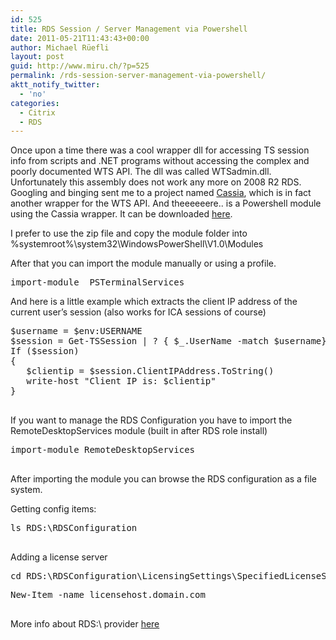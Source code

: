 ```yaml
---
id: 525
title: RDS Session / Server Management via Powershell
date: 2011-05-21T11:43:43+00:00
author: Michael Rüefli
layout: post
guid: http://www.miru.ch/?p=525
permalink: /rds-session-server-management-via-powershell/
aktt_notify_twitter:
  - 'no'
categories:
  - Citrix
  - RDS
---
```

Once upon a time there was a cool wrapper dll for accessing TS session info from scripts and .NET programs without accessing the complex and poorly documented WTS API. The dll was called WTSadmin.dll. Unfortunately this assembly does not work any more on 2008 R2 RDS. Googling and binging sent me to a project named <a href="http://code.google.com/p/cassia/" target="_blank">Cassia</a>, which is in fact another wrapper for the WTS API. And theeeeeere.. is a Powershell module using the Cassia wrapper. It can be downloaded <a href="http://archive.msdn.microsoft.com/PSTerminalServices" target="_blank">here</a>.

I prefer to use the zip file and copy the module folder into %systemroot%\system32\WindowsPowerShell\V1.0\Modules

After that you can import the module manually or using a profile.

<pre>import-module  PSTerminalServices</pre>

And here is a little example which extracts the client IP address of the current user&#8217;s session (also works for ICA sessions of course)

<pre>$username = $env:USERNAME
$session = Get-TSSession | ? { $_.UserName -match $username} | select *
If ($session)
{
   $clientip = $session.ClientIPAddress.ToString()
   write-host "Client IP is: $clientip"
}

</pre>

If you want to manage the RDS Configuration you have to import the RemoteDesktopServices module (built in after RDS role install)

<pre>import-module RemoteDesktopServices

</pre>

After importing the module you can browse the RDS configuration as a file system.

Getting config items:

<pre>ls RDS:\RDSConfiguration

</pre>

Adding a license server

<pre>cd RDS:\RDSConfiguration\LicensingSettings\SpecifiedLicenseServers</pre>

<pre>New-Item -name licensehost.domain.com

</pre>

More info about RDS:\ provider <a href="http://blogs.msdn.com/b/powershell/archive/2009/01/09/managing-remote-desktop-services-aka-terminal-services-using-windows-powershell.aspx" target="_blank">here</a>

<pre></pre>